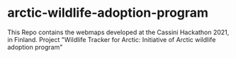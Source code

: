 # arctic-wildlife-adoption-program
This Repo contains the webmaps developed at the Cassini Hackathon 2021, in Finland. Project "Wildlife Tracker for Arctic: Initiative of Arctic wildlife adoption program"
